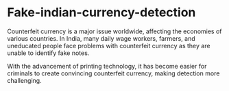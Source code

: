 # Fake-indian-currency-detection
Counterfeit currency is a major issue worldwide, affecting the economies of various countries. In India, many daily wage workers, farmers, and uneducated people face problems with counterfeit currency as they are unable to identify fake notes.

With the advancement of printing technology, it has become easier for criminals to create convincing counterfeit currency, making detection more challenging.
